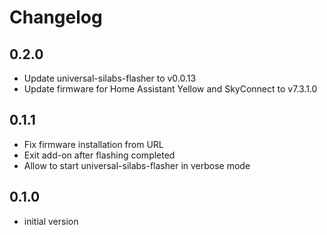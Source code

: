 # Changelog

## 0.2.0

- Update universal-silabs-flasher to v0.0.13
- Update firmware for Home Assistant Yellow and SkyConnect to v7.3.1.0

## 0.1.1

- Fix firmware installation from URL
- Exit add-on after flashing completed
- Allow to start universal-silabs-flasher in verbose mode

## 0.1.0

- initial version
